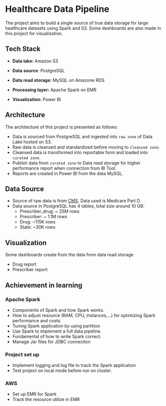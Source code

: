 
# **Healthcare Data Pipeline**
The project aims to build a single source of true data storage for large healthcare datasets using Spark and S3. Some dashboards are also made in this project for visualization.



## **Tech Stack**

- **Data lake:** Amazon S3

- **Data source**: PostgreSQL

- **Data read storage:** MySQL on Amazone RDS

- **Processing layer:** Apache Spark on EMR

- **Visualization:** Power BI


## **Architecture**
The architecture of this project is presented as follows:

- Data is sourced from PostgreSQL and ingested into `raw zone` of Data Lake hosted on S3.
- Raw data is cleansed and standardized before moving to `cleansed zone`.
- Cleansed data is transformed into reportable form and loaded into `curated zone`. 
- Publish data from `curated zone` to Data read storage for higher performance report when connection from BI Tool.
- Reports are created in Power BI from the data MySQL.


## **Data Source**
- Source of raw data is from [CMS](https://data.cms.gov/provider-summary-by-type-of-service). Data used is Medicare Part D.
- Data source in PostgreSQL has 4 tables, total size around 10 GB:
    - Prescriber_drug: ~ 25M rows
    - Prescriber: ~ 1.1M rows
    - Drug: ~115K rows
    - State: ~30K rows
## **Visualization**
Some dashboards create from the data from data read storage
- Drug report
- Prescriber report
## **Achievement in learning**
### Apache Spark
- Components of Spark and how Spark works.
- How to adjust resource (RAM, CPU, instances,...) for optimizing Spark performance and costs.
- Tuning Spark application by using partition
- Use Spark to implement a full data pipeline.
- Fundamental of how to write Spark correct.
- Manage Jar files for JDBC connection
### Project set up
- Implement logging and log file to track the Spark application
- Test project on local mode before run on cluster.
### AWS
- Set up EMR for Spark
- Track the resource utilize in EMR
